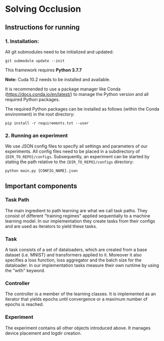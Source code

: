 # Solving Occlusion

## Instructions for running

### 1. Installation:
All git submodules need to be initialized and updated:
```
git submodule update --init
```

This framework requires **Python 3.7.7**

**Note:** Cuda 10.2 needs to be installed and available.

It is recommended to use a package manager like Conda (https://docs.conda.io/en/latest/) to manage the Python version 
and all required Python packages.

The required Python packages can be installed as follows (within the Conda environment) in the root directory:
```
pip install -r requirements.txt --user
```

### 2. Running an experiment

We use JSON config files to specify all settings and parameters of our experiments. 
All config files need to be placed in a subdirectory of `{DIR_TO_REPO}/configs`.
Subsequently, an experiment can be started by stating the path relative to the `{DIR_TO_REPO}/configs` directory:

```
python main.py {CONFIG_NAME}.json
```

## Important components

### Task Path
The main ingredient to path learning are what we call task paths. 
They consist of different "training regimes" applied sequentially to a machine learning model. 
In our implementation they create tasks from their configs and are used as iterators to yield these tasks.
### Task
A task consists of a set of dataloaders, which are created from a base dataset (i.e. MNIST) and transformers applied to it. 
Moreover it also specifies a loss function, loss aggregator and the batch size for the dataloader.
In our implementation tasks measure their own runtime by using the "with" keyword.

### Controller
The controller is a member of the learning classes. It is implemented as an iterator that yields epochs until convergence 
or a maximum number of epochs is reached.

### Experiment
The experiment contains all other objects introduced above. It manages device placement and logdir creation.


